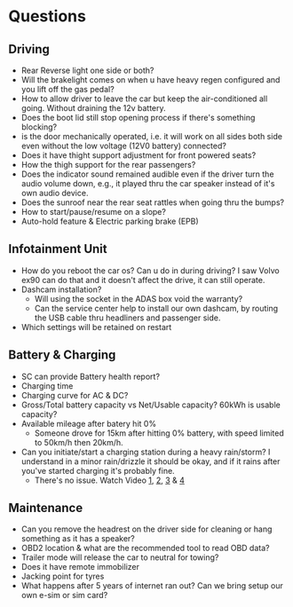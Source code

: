 # Questions

## Driving

* Rear Reverse light one side or both?
* Will the brakelight comes on when u have heavy regen configured and you lift off the gas pedal?
* How to allow driver to leave the car but keep the air-conditioned all going. Without draining the 12v battery.
* Does the boot lid still stop opening process if there's something blocking?
* is the door mechanically operated, i.e. it will work on all sides both side even without the low voltage (12V0 battery) connected?
* Does it have thight support adjustment for front powered seats?
* How the thigh support for the rear passengers?
* Does the indicator sound remained audible even if the driver turn the audio volume down, e.g., it played thru the car speaker instead of it's own audio device.
* Does the sunroof near the rear seat rattles when going thru the bumps?
* How to start/pause/resume on a slope?
* Auto-hold feature & Electric parking brake (EPB)

## Infotainment Unit

* How do you reboot the car os? Can u do in during driving? I saw Volvo ex90 can do that and it doesn't affect the drive, it can still operate.
* Dashcam installation?
  * Will using the socket in the ADAS box void the warranty?
  * Can the service center help to install our own dashcam, by routing the USB cable thru headliners and passenger side.
* Which settings will be retained on restart

## Battery & Charging

* SC can provide Battery health report?
* Charging time
* Charging curve for AC & DC?
* Gross/Total battery capacity vs Net/Usable capacity? 60kWh is usable capacity?
* Available mileage after batery hit 0%
  * Someone drove for 15km after hitting 0% battery, with speed limited to 50km/h then 20km/h.
* Can you initiate/start a charging station during a heavy rain/storm? I understand in a minor rain/drizzle it should be okay, and if it rains after you've started charging it's probably fine.
  * There's no issue. Watch Video [1](https://www.youtube.com/watch?v=kvSZHCgFqXc), [2](https://www.youtube.com/watch?v=Dld6TUX1Ku8), [3](https://www.youtube.com/watch?v=TWrO2dduI9A) & [4](https://www.youtube.com/watch?v=-ZmfQWKb-hk)

## Maintenance

* Can you remove the headrest on the driver side for cleaning or hang something as it has a speaker?
* OBD2 location & what are the recommended tool to read OBD data?
* Trailer mode will release the car to neutral for towing?
* Does it have remote immobilizer
* Jacking point for tyres
* What happens after 5 years of internet ran out? Can we bring setup our own e-sim or sim card?

